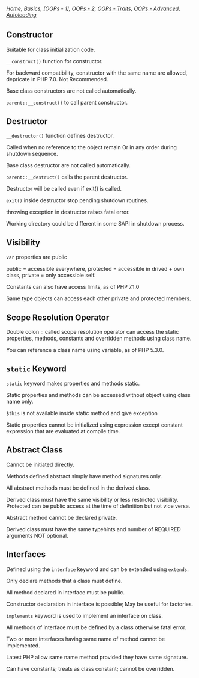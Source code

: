 ###### *[Home](https://tashbalrai.github.io)*, [Basics](https://tashbalrai.github.io/php/basics.html), [OOPs - 1], [OOPs - 2](https://tashbalrai.github.io/php/oops/basics2.html), [OOPs - Traits](https://tashbalrai.github.io/php/oops/traits.html), [OOPs - Advanced](https://tashbalrai.github.io/php/oops/advanced.html), [Autoloading](https://tashbalrai.github.io/php/oops/autoloading.html)

## Constructor
Suitable for class initialization code.

```__construct()``` function for constructor.

For backward compatibility, constructor with the same name are allowed, depricate in PHP 7.0. Not Recommended.

Base class constructors are not called automatically.

```parent::__construct()``` to call parent constructor. 

## Destructor
```__destructor()``` function defines destructor.

Called when no reference to the object remain Or in any order during shutdown sequence.

Base class destructor are not called automatically.

```parent::__destruct()``` calls the parent destructor.

Destructor will be called even if exit() is called.

```exit()``` inside destructor stop pending shutdown routines.

throwing exception in destructor raises fatal error.

Working directory could be different in some SAPI in shutdown process.

## Visibility
```var``` properties are public

public = accessible everywhere, protected = accessible in drived + own class, private =  only accessible self.

Constants can also have access limits, as of PHP 7.1.0

Same type objects can access each other private and protected members.

## Scope Resolution Operator
Double colon :: called scope resolution operator can access the static properties, methods, constants and overridden methods using class name.

You can reference a class name using variable, as of PHP 5.3.0.

## ```static``` Keyword
```static``` keyword makes properties and methods static.

Static properties and methods can be accessed without object using class name only.

```$this``` is not available inside static method and give exception

Static properties cannot be initialized using expression except constant expression that are evaluated at compile time.

## Abstract Class
Cannot be initiated directly.

Methods defined abstract simply have method signatures only.

All abstract methods must be defined in the derived class.

Derived class must have the same visibility or less restricted visibility. Protected can be public access at the time of definition but not vice versa.

Abstract method cannot be declared private.

Derived class must have the same typehints and number of REQUIRED arguments NOT optional.

## Interfaces
Defined using the ```interface``` keyword and can be extended using ```extends```.

Only declare methods that a class must define.

All method declared in interface must be public.

Constructor declaration in interface is possible; May be useful for factories.

```implements``` keyword is used to implement an interface on class.

All methods of interface must be defined by a class otherwise fatal error.

Two or more interfaces having same name of method cannot be implemented.

Latest PHP allow same name method provided they have same signature.

Can have constants; treats as class constant; cannot be overridden.






